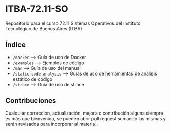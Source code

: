 # ITBA-72.11-SO
Repositorio para el curso 72.11 Sistemas Operativos del Instituto Tecnológico de Buenos Aires (ITBA)

## Índice

* `/docker` --> Guía de uso de Docker
* `/examples` --> Ejemplos de código
* `/man` --> Guía de uso del manual
* `/static-code-analysis` --> Guías de uso de herramientas de análisis estático de código
* `/strace` --> Guía de uso de strace


## Contribuciones
Cualquier corrección, actualización, mejora o contribución alguna siempre es más que bienvenida, se pueden abrir pull request sumando las mismas y serán revisados para incorporar al material.
